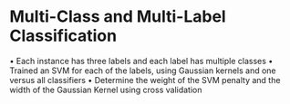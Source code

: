 # Multi-Class and Multi-Label Classification

•	Each instance has three labels and each label has multiple classes 
•	Trained an SVM for each of the labels, using Gaussian kernels and one versus all classifiers
•	Determine the weight of the SVM penalty and the width of the Gaussian Kernel using cross validation 
